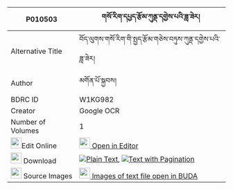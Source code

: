 |P010503|གསོ་རིག་དཔྱད་རྩོམ་ཀུནྡ་དགྱེས་པའི་ཟླ་ཟེར། 
| --- | --- 
|Alternative Title |བོད་ལུགས་གསོ་རིག་གི་སྤྱད་རྩོམ་གཅེས་བཏུས་ཀུནྡ་དགྱེས་པའི་ཟླ་ཟེར།
|Author| མགོན་པོ་སྐྱབས།
|BDRC ID | W1KG982
|Creator | Google OCR
|Number of Volumes| 1
|<img width="25" src="https://img.icons8.com/color/25/000000/edit-property.png">Edit Online| [<img width="25" src="https://avatars.githubusercontent.com/u/45091458?s=200&v=4"> Open in Editor](http://editor.openpecha.org/P010503)
|<img width="25" src="https://img.icons8.com/fluent/48/000000/download-2.png"/>  Download | [![](https://img.icons8.com/color/20/000000/txt.png)Plain Text](https://github.com/Openpecha/P010503/releases/download/v2/sorik_che_tsom_kunda(?)_gyepa__plain_P010503.zip), [![](https://img.icons8.com/color/20/000000/txt.png)Text with Pagination](https://github.com/Openpecha/P010503/releases/download/v2/sorik_che_tsom_kunda(?)_gyepa__pages_P010503.zip)
|<img width="25" src="https://img.icons8.com/plasticine/100/000000/pictures-folder.png"/>  Source Images | [<img width="25" src="https://library.bdrc.io/icons/BUDA-small.svg"> Images of text file open in BUDA](https://library.bdrc.io/show/bdr:W1KG982)